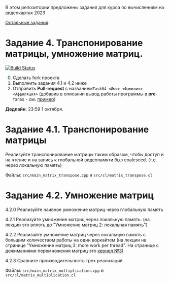 В этом репозитории предложены задания для курса по вычислениям на видеокартах 2023

[Остальные задания](https://github.com/GPGPUCourse/GPGPUTasks2023/).

# Задание 4. Транспонирование матрицы, умножение матриц.

[![Build Status](https://github.com/GPGPUCourse/GPGPUTasks2023/actions/workflows/cmake.yml/badge.svg?branch=task04&event=push)](https://github.com/GPGPUCourse/GPGPUTasks2023/actions/workflows/cmake.yml)

0. Сделать fork проекта
1. Выполнить задания 4.1 и 4.2 ниже
2. Отправить **Pull-request** с названием```Task04 <Имя> <Фамилия> <Аффиляция>``` (добавив в описании вывод работы программы в **pre**-тэгах - см. [пример](https://raw.githubusercontent.com/GPGPUCourse/GPGPUTasks2023/task04/.github/pull_request_example.md))

**Дедлайн**: 23:59 1 октября.

Задание 4.1. Транспонирование матрицы
=========

Реализуйте транспонирование матрицы таким образом, чтобы доступ и на чтение и на запись к глобальной видеопамяти был coalesced. (т.е. через локальную память)

Файлы: ```src/main_matrix_transpose.cpp``` и ```src/cl/matrix_transpose.cl```

Задание 4.2. Умножение матриц
=========

4.2.0 Реализуйте наивное умножение матриц через глобальную память

4.2.1 Реализуйте умножение матриц через локальную память. (на лекции это вплоть до "Умножение матриц 2: локальная память")

4.2.2 Реализайте умножение матриц через локальную память с большим количеством работы на один воркайтем (на лекции на странице "Умножение матриц 3: more work per thread". На странице с дожиманиями перемножения матриц это [кернел №3](https://cnugteren.github.io/tutorial/pages/page5.html))

4.2.3 Сравните производительность трех реализаций


Файлы: ```src/main_matrix_multiplication.cpp``` и ```src/cl/matrix_multiplication.cl```

